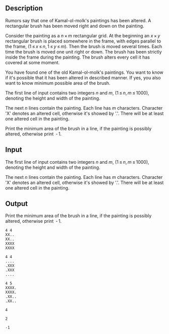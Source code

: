 ## Description

<div><p>Rumors say that one of Kamal-ol-molk's paintings has been altered. A rectangular brush has been moved right and down on the painting.</p><p>Consider the painting as a <span class="tex-span"><i>n</i> × <i>m</i></span> rectangular grid. At the beginning an <span class="tex-span"><i>x</i> × <i>y</i></span> rectangular brush is placed somewhere in the frame, with edges parallel to the frame, (<span class="tex-span">1 ≤ <i>x</i> ≤ <i>n</i>, 1 ≤ <i>y</i> ≤ <i>m</i></span>). Then the brush is moved several times. Each time the brush is moved one unit right or down. The brush has been strictly inside the frame during the painting. The brush alters every cell it has covered at some moment.</p><p>You have found one of the old Kamal-ol-molk's paintings. You want to know if it's possible that it has been altered in described manner. If yes, you also want to know minimum possible area of the brush. </p></div><div class="input-specification"><p>The first line of input contains two integers <span class="tex-span"><i>n</i></span> and <span class="tex-span"><i>m</i></span>, (<span class="tex-span">1 ≤ <i>n</i>, <i>m</i> ≤ 1000</span>), denoting the height and width of the painting.</p><p>The next <span class="tex-span"><i>n</i></span> lines contain the painting. Each line has <span class="tex-span"><i>m</i></span> characters. Character '<span class="tex-font-style-tt">X</span>' denotes an altered cell, otherwise it's showed by '<span class="tex-font-style-tt">.</span>'. There will be at least one altered cell in the painting.</p></div><div class="output-specification"><p>Print the minimum area of the brush in a line, if the painting is possibly altered, otherwise print <span class="tex-span"> - 1</span>.</p></div>

## Input

<p>The first line of input contains two integers <span class="tex-span"><i>n</i></span> and <span class="tex-span"><i>m</i></span>, (<span class="tex-span">1 ≤ <i>n</i>, <i>m</i> ≤ 1000</span>), denoting the height and width of the painting.</p><p>The next <span class="tex-span"><i>n</i></span> lines contain the painting. Each line has <span class="tex-span"><i>m</i></span> characters. Character '<span class="tex-font-style-tt">X</span>' denotes an altered cell, otherwise it's showed by '<span class="tex-font-style-tt">.</span>'. There will be at least one altered cell in the painting.</p>

## Output

<p>Print the minimum area of the brush in a line, if the painting is possibly altered, otherwise print <span class="tex-span"> - 1</span>.</p>





```input1
4 4
XX..
XX..
XXXX
XXXX

```




```input2
4 4
....
.XXX
.XXX
....

```




```input3
4 5
XXXX.
XXXX.
.XX..
.XX..

```




```output1
4

```




```output2
2

```




```output3
-1

```


